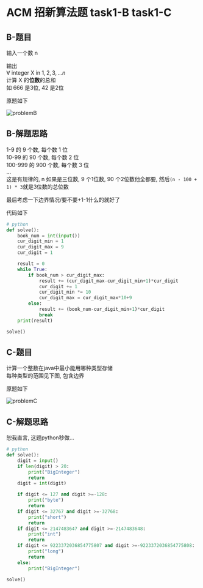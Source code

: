 
# ACM 招新算法题 task1-B task1-C 

## B-题目

输入一个数 n  

输出  
$\forall$ integer X in ${1, 2, 3, ... n}$  
计算 X 的**位数**的总和  
如 666 是3位, 42 是2位

原题如下

![problemB](https://s1.ax1x.com/2020/05/13/YdEGee.png)

## B-解题思路

1-9 的 9 个数, 每个数 1 位  
10-99 的 90 个数, 每个数 2 位  
100-999 的 900 个数, 每个数 3 位  
...  
这是有规律的, n 如果是三位数, 9 个1位数, 90 个2位数他全都要, 然后```(n - 100 + 1) * 3```就是3位数的总位数

最后考虑一下边界情况/要不要+1-1什么的就好了

代码如下

```python
# python
def solve():
    book_num = int(input())
    cur_digit_min = 1
    cur_digit_max = 9
    cur_digit = 1

    result = 0
    while True:
        if book_num > cur_digit_max:
            result += (cur_digit_max-cur_digit_min+1)*cur_digit
            cur_digit += 1
            cur_digit_min *= 10
            cur_digit_max = cur_digit_max*10+9
        else:
            result += (book_num-cur_digit_min+1)*cur_digit
            break
    print(result)

solve()
```

## C-题目

计算一个整数在java中最小能用哪种类型存储  
每种类型的范围见下图, 包含边界

原题如下

![problemC](https://s1.ax1x.com/2020/05/13/YdEBy8.png)

## C-解题思路

恕我直言, 这题python秒做...

```python
# python
def solve():
    digit = input()
    if len(digit) > 20:
        print("BigInteger")
        return
    digit = int(digit)

    if digit <= 127 and digit >=-128:
        print("byte")
        return
    if digit <= 32767 and digit >=-32768:
        print("short")
        return
    if digit <= 2147483647 and digit >=-2147483648:
        print("int")
        return
    if digit <= 9223372036854775807 and digit >=-9223372036854775808:
        print("long")
        return
    else:
        print("BigInteger")

solve()
```